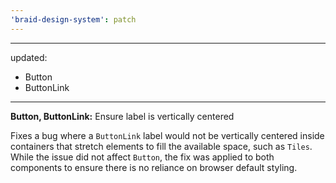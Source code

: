 ```yaml
---
'braid-design-system': patch
---
```


---
updated:
  - Button
  - ButtonLink
---

**Button, ButtonLink:** Ensure label is vertically centered

Fixes a bug where a `ButtonLink` label would not be vertically centered inside containers that stretch elements to fill the available space, such as `Tiles`.
While the issue did not affect `Button`, the fix was applied to both components to ensure there is no reliance on browser default styling.
